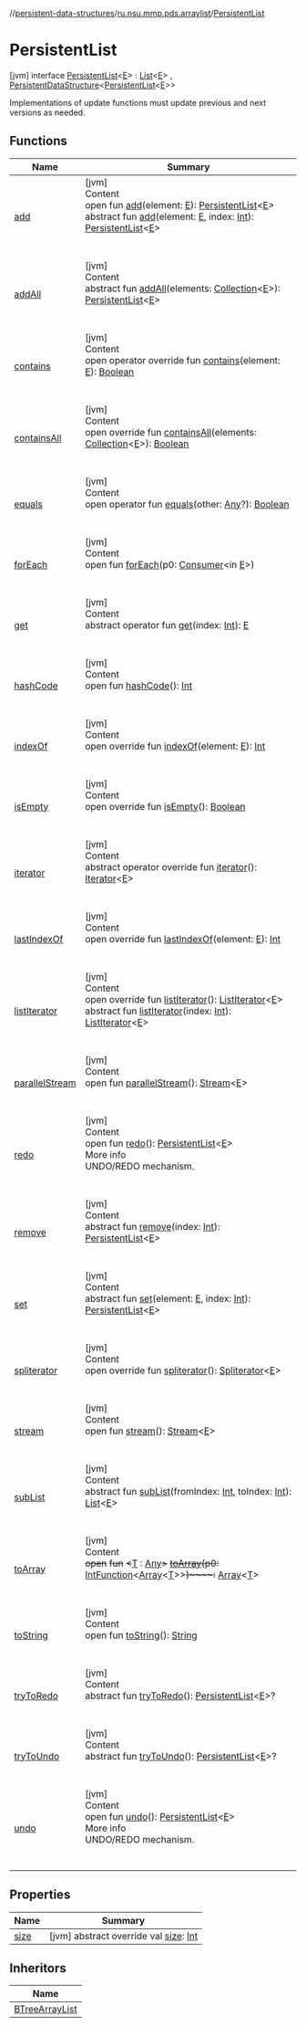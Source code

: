 //[persistent-data-structures](../../index.md)/[ru.nsu.mmp.pds.arraylist](../index.md)/[PersistentList](index.md)



# PersistentList  
 [jvm] interface [PersistentList](index.md)<[E](index.md)> : [List](https://kotlinlang.org/api/latest/jvm/stdlib/kotlin.collections/-list/index.html)<[E](index.md)> , [PersistentDataStructure](../../ru.nsu.mmp.pds/-persistent-data-structure/index.md)<[PersistentList](index.md)<[E](index.md)>> 

Implementations of update functions must update previous and next versions as needed.

   


## Functions  
  
|  Name|  Summary| 
|---|---|
| <a name="ru.nsu.mmp.pds.arraylist/PersistentList/add/#TypeParam(bounds=[kotlin.Any?])/PointingToDeclaration/"></a>[add](add.md)| <a name="ru.nsu.mmp.pds.arraylist/PersistentList/add/#TypeParam(bounds=[kotlin.Any?])/PointingToDeclaration/"></a>[jvm]  <br>Content  <br>open fun [add](add.md)(element: [E](index.md)): [PersistentList](index.md)<[E](index.md)>  <br>abstract fun [add](add.md)(element: [E](index.md), index: [Int](https://kotlinlang.org/api/latest/jvm/stdlib/kotlin/-int/index.html)): [PersistentList](index.md)<[E](index.md)>  <br><br><br>
| <a name="ru.nsu.mmp.pds.arraylist/PersistentList/addAll/#kotlin.collections.Collection[TypeParam(bounds=[kotlin.Any?])]/PointingToDeclaration/"></a>[addAll](add-all.md)| <a name="ru.nsu.mmp.pds.arraylist/PersistentList/addAll/#kotlin.collections.Collection[TypeParam(bounds=[kotlin.Any?])]/PointingToDeclaration/"></a>[jvm]  <br>Content  <br>abstract fun [addAll](add-all.md)(elements: [Collection](https://kotlinlang.org/api/latest/jvm/stdlib/kotlin.collections/-collection/index.html)<[E](index.md)>): [PersistentList](index.md)<[E](index.md)>  <br><br><br>
| <a name="ru.nsu.mmp.pds.arraylist/PersistentList/contains/#TypeParam(bounds=[kotlin.Any?])/PointingToDeclaration/"></a>[contains](contains.md)| <a name="ru.nsu.mmp.pds.arraylist/PersistentList/contains/#TypeParam(bounds=[kotlin.Any?])/PointingToDeclaration/"></a>[jvm]  <br>Content  <br>open operator override fun [contains](contains.md)(element: [E](index.md)): [Boolean](https://kotlinlang.org/api/latest/jvm/stdlib/kotlin/-boolean/index.html)  <br><br><br>
| <a name="ru.nsu.mmp.pds.arraylist/PersistentList/containsAll/#kotlin.collections.Collection[TypeParam(bounds=[kotlin.Any?])]/PointingToDeclaration/"></a>[containsAll](contains-all.md)| <a name="ru.nsu.mmp.pds.arraylist/PersistentList/containsAll/#kotlin.collections.Collection[TypeParam(bounds=[kotlin.Any?])]/PointingToDeclaration/"></a>[jvm]  <br>Content  <br>open override fun [containsAll](contains-all.md)(elements: [Collection](https://kotlinlang.org/api/latest/jvm/stdlib/kotlin.collections/-collection/index.html)<[E](index.md)>): [Boolean](https://kotlinlang.org/api/latest/jvm/stdlib/kotlin/-boolean/index.html)  <br><br><br>
| <a name="kotlin/Any/equals/#kotlin.Any?/PointingToDeclaration/"></a>[equals](../../ru.nsu.mmp.pds.map/-persistent-map/index.md#%5Bkotlin%2FAny%2Fequals%2F%23kotlin.Any%3F%2FPointingToDeclaration%2F%5D%2FFunctions%2F-1889759830)| <a name="kotlin/Any/equals/#kotlin.Any?/PointingToDeclaration/"></a>[jvm]  <br>Content  <br>open operator fun [equals](../../ru.nsu.mmp.pds.map/-persistent-map/index.md#%5Bkotlin%2FAny%2Fequals%2F%23kotlin.Any%3F%2FPointingToDeclaration%2F%5D%2FFunctions%2F-1889759830)(other: [Any](https://kotlinlang.org/api/latest/jvm/stdlib/kotlin/-any/index.html)?): [Boolean](https://kotlinlang.org/api/latest/jvm/stdlib/kotlin/-boolean/index.html)  <br><br><br>
| <a name="kotlin.collections/Iterable/forEach/#java.util.function.Consumer[TypeParam(bounds=[kotlin.Any?])]/PointingToDeclaration/"></a>[forEach](../../ru.nsu.mmp.pds.deque/-persistent-deque/index.md#%5Bkotlin.collections%2FIterable%2FforEach%2F%23java.util.function.Consumer%5BTypeParam%28bounds%3D%5Bkotlin.Any%3F%5D%29%5D%2FPointingToDeclaration%2F%5D%2FFunctions%2F-1889759830)| <a name="kotlin.collections/Iterable/forEach/#java.util.function.Consumer[TypeParam(bounds=[kotlin.Any?])]/PointingToDeclaration/"></a>[jvm]  <br>Content  <br>open fun [forEach](../../ru.nsu.mmp.pds.deque/-persistent-deque/index.md#%5Bkotlin.collections%2FIterable%2FforEach%2F%23java.util.function.Consumer%5BTypeParam%28bounds%3D%5Bkotlin.Any%3F%5D%29%5D%2FPointingToDeclaration%2F%5D%2FFunctions%2F-1889759830)(p0: [Consumer](https://docs.oracle.com/javase/8/docs/api/java/util/function/Consumer.html)<in [E](index.md)>)  <br><br><br>
| <a name="kotlin.collections/List/get/#kotlin.Int/PointingToDeclaration/"></a>[get](index.md#%5Bkotlin.collections%2FList%2Fget%2F%23kotlin.Int%2FPointingToDeclaration%2F%5D%2FFunctions%2F-1889759830)| <a name="kotlin.collections/List/get/#kotlin.Int/PointingToDeclaration/"></a>[jvm]  <br>Content  <br>abstract operator fun [get](index.md#%5Bkotlin.collections%2FList%2Fget%2F%23kotlin.Int%2FPointingToDeclaration%2F%5D%2FFunctions%2F-1889759830)(index: [Int](https://kotlinlang.org/api/latest/jvm/stdlib/kotlin/-int/index.html)): [E](index.md)  <br><br><br>
| <a name="kotlin/Any/hashCode/#/PointingToDeclaration/"></a>[hashCode](../../ru.nsu.mmp.pds.map/-persistent-map/index.md#%5Bkotlin%2FAny%2FhashCode%2F%23%2FPointingToDeclaration%2F%5D%2FFunctions%2F-1889759830)| <a name="kotlin/Any/hashCode/#/PointingToDeclaration/"></a>[jvm]  <br>Content  <br>open fun [hashCode](../../ru.nsu.mmp.pds.map/-persistent-map/index.md#%5Bkotlin%2FAny%2FhashCode%2F%23%2FPointingToDeclaration%2F%5D%2FFunctions%2F-1889759830)(): [Int](https://kotlinlang.org/api/latest/jvm/stdlib/kotlin/-int/index.html)  <br><br><br>
| <a name="ru.nsu.mmp.pds.arraylist/PersistentList/indexOf/#TypeParam(bounds=[kotlin.Any?])/PointingToDeclaration/"></a>[indexOf](index-of.md)| <a name="ru.nsu.mmp.pds.arraylist/PersistentList/indexOf/#TypeParam(bounds=[kotlin.Any?])/PointingToDeclaration/"></a>[jvm]  <br>Content  <br>open override fun [indexOf](index-of.md)(element: [E](index.md)): [Int](https://kotlinlang.org/api/latest/jvm/stdlib/kotlin/-int/index.html)  <br><br><br>
| <a name="ru.nsu.mmp.pds.arraylist/PersistentList/isEmpty/#/PointingToDeclaration/"></a>[isEmpty](is-empty.md)| <a name="ru.nsu.mmp.pds.arraylist/PersistentList/isEmpty/#/PointingToDeclaration/"></a>[jvm]  <br>Content  <br>open override fun [isEmpty](is-empty.md)(): [Boolean](https://kotlinlang.org/api/latest/jvm/stdlib/kotlin/-boolean/index.html)  <br><br><br>
| <a name="kotlin.collections/List/iterator/#/PointingToDeclaration/"></a>[iterator](index.md#%5Bkotlin.collections%2FList%2Fiterator%2F%23%2FPointingToDeclaration%2F%5D%2FFunctions%2F-1889759830)| <a name="kotlin.collections/List/iterator/#/PointingToDeclaration/"></a>[jvm]  <br>Content  <br>abstract operator override fun [iterator](index.md#%5Bkotlin.collections%2FList%2Fiterator%2F%23%2FPointingToDeclaration%2F%5D%2FFunctions%2F-1889759830)(): [Iterator](https://kotlinlang.org/api/latest/jvm/stdlib/kotlin.collections/-iterator/index.html)<[E](index.md)>  <br><br><br>
| <a name="ru.nsu.mmp.pds.arraylist/PersistentList/lastIndexOf/#TypeParam(bounds=[kotlin.Any?])/PointingToDeclaration/"></a>[lastIndexOf](last-index-of.md)| <a name="ru.nsu.mmp.pds.arraylist/PersistentList/lastIndexOf/#TypeParam(bounds=[kotlin.Any?])/PointingToDeclaration/"></a>[jvm]  <br>Content  <br>open override fun [lastIndexOf](last-index-of.md)(element: [E](index.md)): [Int](https://kotlinlang.org/api/latest/jvm/stdlib/kotlin/-int/index.html)  <br><br><br>
| <a name="ru.nsu.mmp.pds.arraylist/PersistentList/listIterator/#/PointingToDeclaration/"></a>[listIterator](list-iterator.md)| <a name="ru.nsu.mmp.pds.arraylist/PersistentList/listIterator/#/PointingToDeclaration/"></a>[jvm]  <br>Content  <br>open override fun [listIterator](list-iterator.md)(): [ListIterator](https://kotlinlang.org/api/latest/jvm/stdlib/kotlin.collections/-list-iterator/index.html)<[E](index.md)>  <br>abstract fun [listIterator](index.md#%5Bkotlin.collections%2FList%2FlistIterator%2F%23kotlin.Int%2FPointingToDeclaration%2F%5D%2FFunctions%2F-1889759830)(index: [Int](https://kotlinlang.org/api/latest/jvm/stdlib/kotlin/-int/index.html)): [ListIterator](https://kotlinlang.org/api/latest/jvm/stdlib/kotlin.collections/-list-iterator/index.html)<[E](index.md)>  <br><br><br>
| <a name="kotlin.collections/Collection/parallelStream/#/PointingToDeclaration/"></a>[parallelStream](../../ru.nsu.mmp.pds.deque/-persistent-deque/index.md#%5Bkotlin.collections%2FCollection%2FparallelStream%2F%23%2FPointingToDeclaration%2F%5D%2FFunctions%2F-1889759830)| <a name="kotlin.collections/Collection/parallelStream/#/PointingToDeclaration/"></a>[jvm]  <br>Content  <br>open fun [parallelStream](../../ru.nsu.mmp.pds.deque/-persistent-deque/index.md#%5Bkotlin.collections%2FCollection%2FparallelStream%2F%23%2FPointingToDeclaration%2F%5D%2FFunctions%2F-1889759830)(): [Stream](https://docs.oracle.com/javase/8/docs/api/java/util/stream/Stream.html)<[E](index.md)>  <br><br><br>
| <a name="ru.nsu.mmp.pds/PersistentDataStructure/redo/#/PointingToDeclaration/"></a>[redo](../../ru.nsu.mmp.pds/-persistent-data-structure/redo.md)| <a name="ru.nsu.mmp.pds/PersistentDataStructure/redo/#/PointingToDeclaration/"></a>[jvm]  <br>Content  <br>open fun [redo](../../ru.nsu.mmp.pds/-persistent-data-structure/redo.md)(): [PersistentList](index.md)<[E](index.md)>  <br>More info  <br>UNDO/REDO mechanism.  <br><br><br>
| <a name="ru.nsu.mmp.pds.arraylist/PersistentList/remove/#kotlin.Int/PointingToDeclaration/"></a>[remove](remove.md)| <a name="ru.nsu.mmp.pds.arraylist/PersistentList/remove/#kotlin.Int/PointingToDeclaration/"></a>[jvm]  <br>Content  <br>abstract fun [remove](remove.md)(index: [Int](https://kotlinlang.org/api/latest/jvm/stdlib/kotlin/-int/index.html)): [PersistentList](index.md)<[E](index.md)>  <br><br><br>
| <a name="ru.nsu.mmp.pds.arraylist/PersistentList/set/#TypeParam(bounds=[kotlin.Any?])#kotlin.Int/PointingToDeclaration/"></a>[set](set.md)| <a name="ru.nsu.mmp.pds.arraylist/PersistentList/set/#TypeParam(bounds=[kotlin.Any?])#kotlin.Int/PointingToDeclaration/"></a>[jvm]  <br>Content  <br>abstract fun [set](set.md)(element: [E](index.md), index: [Int](https://kotlinlang.org/api/latest/jvm/stdlib/kotlin/-int/index.html)): [PersistentList](index.md)<[E](index.md)>  <br><br><br>
| <a name="kotlin.collections/List/spliterator/#/PointingToDeclaration/"></a>[spliterator](index.md#%5Bkotlin.collections%2FList%2Fspliterator%2F%23%2FPointingToDeclaration%2F%5D%2FFunctions%2F-1889759830)| <a name="kotlin.collections/List/spliterator/#/PointingToDeclaration/"></a>[jvm]  <br>Content  <br>open override fun [spliterator](index.md#%5Bkotlin.collections%2FList%2Fspliterator%2F%23%2FPointingToDeclaration%2F%5D%2FFunctions%2F-1889759830)(): [Spliterator](https://docs.oracle.com/javase/8/docs/api/java/util/Spliterator.html)<[E](index.md)>  <br><br><br>
| <a name="kotlin.collections/Collection/stream/#/PointingToDeclaration/"></a>[stream](../../ru.nsu.mmp.pds.deque/-persistent-deque/index.md#%5Bkotlin.collections%2FCollection%2Fstream%2F%23%2FPointingToDeclaration%2F%5D%2FFunctions%2F-1889759830)| <a name="kotlin.collections/Collection/stream/#/PointingToDeclaration/"></a>[jvm]  <br>Content  <br>open fun [stream](../../ru.nsu.mmp.pds.deque/-persistent-deque/index.md#%5Bkotlin.collections%2FCollection%2Fstream%2F%23%2FPointingToDeclaration%2F%5D%2FFunctions%2F-1889759830)(): [Stream](https://docs.oracle.com/javase/8/docs/api/java/util/stream/Stream.html)<[E](index.md)>  <br><br><br>
| <a name="kotlin.collections/List/subList/#kotlin.Int#kotlin.Int/PointingToDeclaration/"></a>[subList](index.md#%5Bkotlin.collections%2FList%2FsubList%2F%23kotlin.Int%23kotlin.Int%2FPointingToDeclaration%2F%5D%2FFunctions%2F-1889759830)| <a name="kotlin.collections/List/subList/#kotlin.Int#kotlin.Int/PointingToDeclaration/"></a>[jvm]  <br>Content  <br>abstract fun [subList](index.md#%5Bkotlin.collections%2FList%2FsubList%2F%23kotlin.Int%23kotlin.Int%2FPointingToDeclaration%2F%5D%2FFunctions%2F-1889759830)(fromIndex: [Int](https://kotlinlang.org/api/latest/jvm/stdlib/kotlin/-int/index.html), toIndex: [Int](https://kotlinlang.org/api/latest/jvm/stdlib/kotlin/-int/index.html)): [List](https://kotlinlang.org/api/latest/jvm/stdlib/kotlin.collections/-list/index.html)<[E](index.md)>  <br><br><br>
| <a name="kotlin.collections/Collection/toArray/#java.util.function.IntFunction[kotlin.Array[TypeParam(bounds=[kotlin.Any])]]/PointingToDeclaration/"></a>[toArray](../../ru.nsu.mmp.pds.deque/-persistent-deque/index.md#%5Bkotlin.collections%2FCollection%2FtoArray%2F%23java.util.function.IntFunction%5Bkotlin.Array%5BTypeParam%28bounds%3D%5Bkotlin.Any%5D%29%5D%5D%2FPointingToDeclaration%2F%5D%2FFunctions%2F-1889759830)| <a name="kotlin.collections/Collection/toArray/#java.util.function.IntFunction[kotlin.Array[TypeParam(bounds=[kotlin.Any])]]/PointingToDeclaration/"></a>[jvm]  <br>Content  <br>~~open~~ ~~fun~~ ~~<~~[T](../../ru.nsu.mmp.pds.deque/-persistent-deque/index.md#%5Bkotlin.collections%2FCollection%2FtoArray%2F%23java.util.function.IntFunction%5Bkotlin.Array%5BTypeParam%28bounds%3D%5Bkotlin.Any%5D%29%5D%5D%2FPointingToDeclaration%2F%5D%2FFunctions%2F-1889759830) : [Any](https://kotlinlang.org/api/latest/jvm/stdlib/kotlin/-any/index.html)~~>~~ [~~toArray~~](../../ru.nsu.mmp.pds.deque/-persistent-deque/index.md#%5Bkotlin.collections%2FCollection%2FtoArray%2F%23java.util.function.IntFunction%5Bkotlin.Array%5BTypeParam%28bounds%3D%5Bkotlin.Any%5D%29%5D%5D%2FPointingToDeclaration%2F%5D%2FFunctions%2F-1889759830)~~(~~~~p0~~~~:~~ [IntFunction](https://docs.oracle.com/javase/8/docs/api/java/util/function/IntFunction.html)<[Array](https://kotlinlang.org/api/latest/jvm/stdlib/kotlin/-array/index.html)<[T](../../ru.nsu.mmp.pds.deque/-persistent-deque/index.md#%5Bkotlin.collections%2FCollection%2FtoArray%2F%23java.util.function.IntFunction%5Bkotlin.Array%5BTypeParam%28bounds%3D%5Bkotlin.Any%5D%29%5D%5D%2FPointingToDeclaration%2F%5D%2FFunctions%2F-1889759830)>>~~)~~~~:~~ [Array](https://kotlinlang.org/api/latest/jvm/stdlib/kotlin/-array/index.html)<[T](../../ru.nsu.mmp.pds.deque/-persistent-deque/index.md#%5Bkotlin.collections%2FCollection%2FtoArray%2F%23java.util.function.IntFunction%5Bkotlin.Array%5BTypeParam%28bounds%3D%5Bkotlin.Any%5D%29%5D%5D%2FPointingToDeclaration%2F%5D%2FFunctions%2F-1889759830)>  <br><br><br>
| <a name="kotlin/Any/toString/#/PointingToDeclaration/"></a>[toString](../../ru.nsu.mmp.pds.map/-persistent-map/index.md#%5Bkotlin%2FAny%2FtoString%2F%23%2FPointingToDeclaration%2F%5D%2FFunctions%2F-1889759830)| <a name="kotlin/Any/toString/#/PointingToDeclaration/"></a>[jvm]  <br>Content  <br>open fun [toString](../../ru.nsu.mmp.pds.map/-persistent-map/index.md#%5Bkotlin%2FAny%2FtoString%2F%23%2FPointingToDeclaration%2F%5D%2FFunctions%2F-1889759830)(): [String](https://kotlinlang.org/api/latest/jvm/stdlib/kotlin/-string/index.html)  <br><br><br>
| <a name="ru.nsu.mmp.pds/PersistentDataStructure/tryToRedo/#/PointingToDeclaration/"></a>[tryToRedo](../../ru.nsu.mmp.pds/-persistent-data-structure/try-to-redo.md)| <a name="ru.nsu.mmp.pds/PersistentDataStructure/tryToRedo/#/PointingToDeclaration/"></a>[jvm]  <br>Content  <br>abstract fun [tryToRedo](../../ru.nsu.mmp.pds/-persistent-data-structure/try-to-redo.md)(): [PersistentList](index.md)<[E](index.md)>?  <br><br><br>
| <a name="ru.nsu.mmp.pds/PersistentDataStructure/tryToUndo/#/PointingToDeclaration/"></a>[tryToUndo](../../ru.nsu.mmp.pds/-persistent-data-structure/try-to-undo.md)| <a name="ru.nsu.mmp.pds/PersistentDataStructure/tryToUndo/#/PointingToDeclaration/"></a>[jvm]  <br>Content  <br>abstract fun [tryToUndo](../../ru.nsu.mmp.pds/-persistent-data-structure/try-to-undo.md)(): [PersistentList](index.md)<[E](index.md)>?  <br><br><br>
| <a name="ru.nsu.mmp.pds/PersistentDataStructure/undo/#/PointingToDeclaration/"></a>[undo](../../ru.nsu.mmp.pds/-persistent-data-structure/undo.md)| <a name="ru.nsu.mmp.pds/PersistentDataStructure/undo/#/PointingToDeclaration/"></a>[jvm]  <br>Content  <br>open fun [undo](../../ru.nsu.mmp.pds/-persistent-data-structure/undo.md)(): [PersistentList](index.md)<[E](index.md)>  <br>More info  <br>UNDO/REDO mechanism.  <br><br><br>


## Properties  
  
|  Name|  Summary| 
|---|---|
| <a name="ru.nsu.mmp.pds.arraylist/PersistentList/size/#/PointingToDeclaration/"></a>[size](index.md#%5Bru.nsu.mmp.pds.arraylist%2FPersistentList%2Fsize%2F%23%2FPointingToDeclaration%2F%5D%2FProperties%2F-1889759830)| <a name="ru.nsu.mmp.pds.arraylist/PersistentList/size/#/PointingToDeclaration/"></a> [jvm] abstract override val [size](index.md#%5Bru.nsu.mmp.pds.arraylist%2FPersistentList%2Fsize%2F%23%2FPointingToDeclaration%2F%5D%2FProperties%2F-1889759830): [Int](https://kotlinlang.org/api/latest/jvm/stdlib/kotlin/-int/index.html)   <br>


## Inheritors  
  
|  Name| 
|---|
| <a name="ru.nsu.mmp.pds.arraylist/BTreeArrayList///PointingToDeclaration/"></a>[BTreeArrayList](../-b-tree-array-list/index.md)

